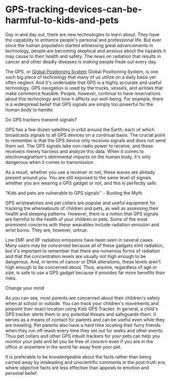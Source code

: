 # GPS-tracking-devices-can-be-harmful-to-kids-and-pets

Day in and day out, there are new technologies to learn about. They have the capability to enhance people's personal and professional life. But ever since the human population started witnessing great advancements in technology, people are becoming skeptical and anxious about the hazards it may cause to their health and safety. The news on radiation that results in cancer and other deadly diseases is making people freak out every day.

The GPS, or <a href="https://https://www.paj-gps.us/">Global Positioning System</a> Global Positioning System, is one such big piece of technology that many of us utilize on a daily basis yet often neglect. And it's undeniable that GPS is a highly accurate and useful technology. GPS navigation is used by the trucks, vessels, and airlines that make commerce feasible. People, however, continue to have reservations about this technology and how it affects our well-being. For example, there is a widespread belief that GPS signals are simply too powerful for the human body to handle.

Do GPS trackers transmit signals?

GPS has a few dozen satellites in orbit around the Earth, each of which broadcasts signals to all GPS devices on a continual basis. The crucial point to remember is that the GPS device only receives signals and does not send them out. The GPS signals take non-radio power to receive, and these receivers merely harness and analyze this data. When it comes to electromagnetism's detrimental impacts on the human body, it's only dangerous when it comes to transmission.

As a result, whether you use a receiver or not, these waves are already present around you. You are still exposed to the same level of signals whether you are wearing a GPS gadget or not, and this is perfectly safe.


"Kids and pets are vulnerable to GPS signals'' - Busting the Myth

GPS wristwatches and pet collars are popular and useful equipment for tracking the whereabouts of children and pets, as well as assessing their health and sleeping patterns. However, there is a notion that GPS signals are harmful to the health of your children or pets. Some of the most prominent concerns with these wearables include radiation emission and wrist burns. They are, however, untrue.

Low EMF and RF radiation emissions have been seen in several cases. Many users may be concerned because all of these gadgets emit radiation, but it's important to remember that there are numerous forms of radiation and that the concentration levels are usually not high enough to be dangerous. And, in terms of cancer or DNA alterations, these levels aren't high enough to be concerned about. Thus, anyone, regardless of age or size, is safe to use a GPS gadget because it provides far more benefits than risks.

Change your mind

As you can see, most parents are concerned about their children's safety when at school or outside. You can track your children's movements and pinpoint their exact location using Kids GPS Tracker. In general, a child's GPS tracker alerts them to any potential threats and safeguards them. It serves as a means of contact for parents and can be useful even while they are traveling. Pet parents also have a hard time locating their furry friends when they run off-leash every time they set out for walks and other events. Thus pet collars and other GPS inbuilt trackers for your pets can help you monitor your pets and let you be free of concern even if you are in the office or anywhere in the world far away from your pet.

It is preferable to be knowledgeable about the facts rather than being carried away by misleading and unscientific comments in the post-truth era, where objective facts are less effective than appeals to emotion and personal belief.
